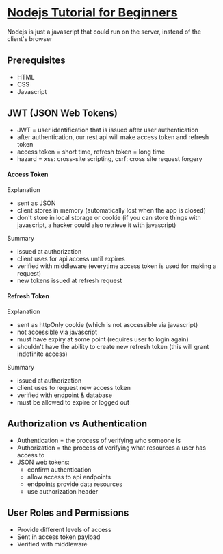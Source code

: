 # [Nodejs Tutorial for Beginners](https://www.youtube.com/watch?v=JZXQ455OT3A&list=PL0Zuz27SZ-6PFkIxaJ6Xx_X46avTM1aYw)

Nodejs is just a javascript that could run on the server, instead of the client's browser

## Prerequisites

- HTML
- CSS
- Javascript

## JWT (JSON Web Tokens)

- JWT = user identification that is issued after user authentication
- after authentication, our rest api will make access token and refresh token
- access token = short time, refresh token = long time
- hazard = xss: cross-site scripting, csrf: cross site request forgery

#### Access Token

Explanation

- sent as JSON
- client stores in memory (automatically lost when the app is closed)
- don't store in local storage or cookie (if you can store things with javascript, a hacker could also retrieve it with javascript)

Summary

- issued at authorization
- client uses for api access until expires
- verified with middleware (everytime access token is used for making a request)
- new tokens issued at refresh request

#### Refresh Token

Explanation

- sent as httpOnly cookie (which is not asccessible via javascript)
- not accessible via javascript
- must have expiry at some point (requires user to login again)
- shouldn't have the ability to create new refresh token (this will grant
  indefinite access)

Summary

- issued at authorization
- client uses to request new access token
- verified with endpoint & database
- must be allowed to expire or logged out

## Authorization vs Authentication

- Authentication = the process of verifying who someone is
- Authorization = the process of verifying what resources a user has access to
- JSON web tokens:
  - confirm authentication
  - allow access to api endpoints
  - endpoints provide data resources
  - use authorization header

## User Roles and Permissions

- Provide different levels of access
- Sent in access token payload
- Verified with middleware
